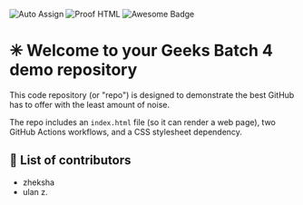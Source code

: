 ![Auto Assign](https://github.com/geek-batch/demo-repository/actions/workflows/auto-assign.yml/badge.svg) ![Proof HTML](https://github.com/geek-batch/demo-repository/actions/workflows/proof-html.yml/badge.svg) <img src="https://cdn.rawgit.com/sindresorhus/awesome/d7305f38d29fed78fa85652e3a63e154dd8e8829/media/badge.svg" alt="Awesome Badge"/>

# ✳ Welcome to your Geeks Batch 4 demo repository
This code repository (or "repo") is designed to demonstrate the best GitHub has to offer with the least amount of noise.

The repo includes an `index.html` file (so it can render a web page), two GitHub Actions workflows, and a CSS stylesheet dependency.

## 🥷 List of contributors
 - zheksha
 - ulan z.
